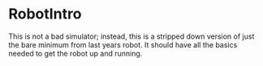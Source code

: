 # RobotIntro
This is not a bad simulator; instead, this is a stripped down version of just the bare minimum from last years robot. It should have all the basics needed to get the robot up and running.
